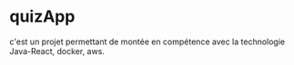 # quizApp
c'est un projet permettant de montée en compétence avec la technologie Java-React, docker, aws. 
